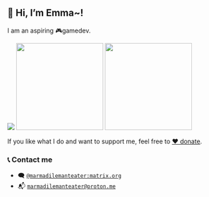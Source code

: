 ## 👋 Hi, I’m Emma~!

I am an aspiring 🎮gamedev. 

<img src="https://github.com/user-attachments/assets/bb0120b0-0c7c-442a-a9ac-ce8c31828196" /> <img src="https://github.com/user-attachments/assets/f48dd643-0c00-4fb5-bbc5-02bf975bd521" height="197" /> <img src="https://github.com/user-attachments/assets/2b2cb229-0278-461f-b413-9d86569c89c7" height="197" />

If you like what I do and want to support me, feel free to [❤️  donate](https://liberapay.com/MarmadileManteater).

### 📞 Contact me
- 🗨️ [`@marmadilemanteater:matrix.org`](https://matrix.to/#/@marmadilemanteater:matrix.org)
- 📬 [`marmadilemanteater@proton.me`](mailto:marmadilemanteater@proton.me)
